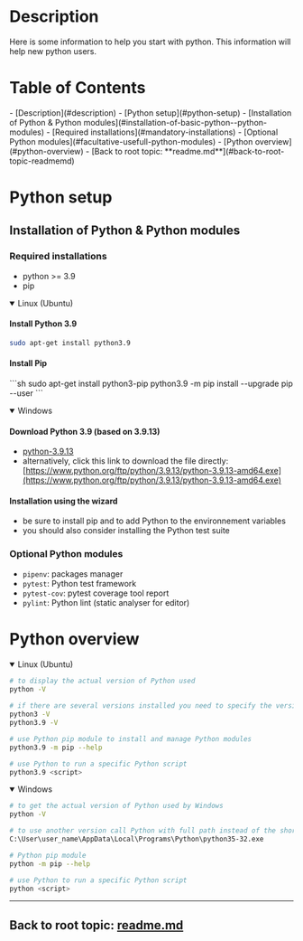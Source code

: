 <!--
* KINOVA (R) KORTEX (TM)
*
* Copyright (c) 2018 Kinova inc. All rights reserved.
*
* This software may be modified and distributed
* under the terms of the BSD 3-Clause license.
*
* Refer to the LICENSE file for details.
*
-->

<a id="markdown-description" name="description"></a>
# Description

Here is some information to help you start with python. This information will help new python users.


<!-- TOC -->

<h1>Table of Contents </h1>
- [Description](#description)
- [Python setup](#python-setup)
    - [Installation of Python & Python modules](#installation-of-basic-python--python-modules)
        - [Required installations](#mandatory-installations)
        - [Optional Python modules](#facultative-usefull-python-modules)
- [Python overview](#python-overview)
- [Back to root topic: **readme.md**](#back-to-root-topic-readmemd)

<!-- /TOC -->

<a id="markdown-python-setup" name="python-setup"></a>
# Python setup

<a id="markdown-installation-of-basic-python--python-modules" name="installation-of-basic-python--python-modules"></a>
## Installation of Python & Python modules

<a id="markdown-mandatory-installations" name="mandatory-installations"></a>
### Required installations
- python >= 3.9
- pip

 <details open>
 <summary>Linux (Ubuntu)</summary>

 <h4>Install Python 3.9</h4>  

 ```sh
 sudo apt-get install python3.9
 ```


 <h4>Install Pip</h4>  
 ```sh
 sudo apt-get install python3-pip  
 python3.9 -m pip install --upgrade pip --user
 ```

</details>  

<p></p>

<details open>
<summary>Windows</summary>
<h4>Download Python 3.9 (based on 3.9.13)</h4>

- [python-3.9.13](https://www.python.org/downloads/release/python-3913/)  
- alternatively, click this link to download the file directly: [https://www.python.org/ftp/python/3.9.13/python-3.9.13-amd64.exe](https://www.python.org/ftp/python/3.9.13/python-3.9.13-amd64.exe)  

 <h4>Installation using the wizard</h4>  

 - be sure to install pip and to add Python to the environnement variables  
 - you should also consider installing the Python test suite  

</details>  

<a id="markdown-facultative-usefull-python-modules" name="facultative-usefull-python-modules"></a>
### Optional Python modules
- `pipenv`: packages manager
- `pytest`: Python test framework
- `pytest-cov`: pytest coverage tool report
- `pylint`: Python lint (static analyser for editor)

<a id="markdown-python-overview" name="python-overview"></a>
# Python overview

<details open>
<summary>Linux (Ubuntu)</summary>

```sh
# to display the actual version of Python used
python -V
 
# if there are several versions installed you need to specify the version  
python3 -V
python3.9 -V

# use Python pip module to install and manage Python modules
python3.9 -m pip --help

# use Python to run a specific Python script
python3.9 <script>
```

</details>  

<details open>
<summary>Windows</summary>

```sh
# to get the actual version of Python used by Windows
python -V

# to use another version call Python with full path instead of the shortcut alias (see following example)
C:\User\user_name\AppData\Local\Programs\Python\python35-32.exe

# Python pip module
python -m pip --help

# use Python to run a specific Python script
python <script>
```
_________________________
<a id="markdown-back-to-root-topic-readmemdreadmemd" name="back-to-root-topic-readmemdreadmemd"></a>
## Back to root topic: **[readme.md](../readme.md)**  
